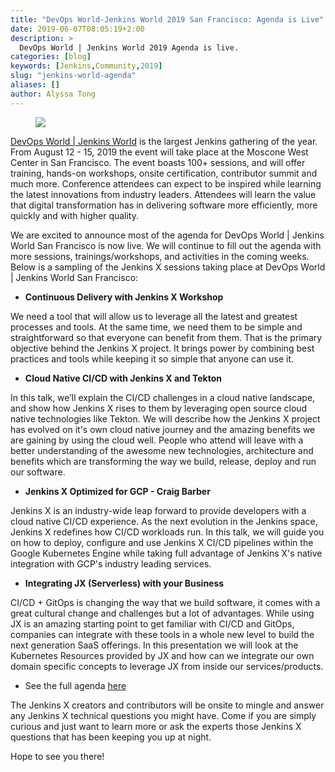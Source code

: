 ```yaml
---
title: "DevOps World-Jenkins World 2019 San Francisco: Agenda is Live"
date: 2019-06-07T08:05:19+2:00
description: >
  DevOps World | Jenkins World 2019 Agenda is live.
categories: [blog]
keywords: [Jenkins,Community,2019]
slug: "jenkins-world-agenda"
aliases: []
author: Alyssa Tong
---
```


<figure>
<img src="/images/2019-dwjw-san-fran-rev.png"/>
</figure>

[DevOps World | Jenkins World](https://www.cloudbees.com/devops-world/san-francisco) is the largest Jenkins gathering of the year.  From August 12 - 15, 2019 the event will take place at the Moscone West Center in San Francisco.  The event boasts 100+ sessions, and will offer training, hands-on workshops, onsite certification, contributor summit and much more.  Conference attendees can expect to be inspired while learning the latest innovations from industry leaders. Attendees will learn the value that digital transformation has in delivering software more efficiently, more quickly and with higher quality.

We are excited to announce most of the agenda for DevOps World | Jenkins World San Francisco is now live. We will continue to fill out the agenda with more sessions, trainings/workshops, and activities in the coming weeks. Below is a sampling of the Jenkins X sessions taking place at DevOps World | Jenkins World San Francisco:

- **Continuous Delivery with Jenkins X Workshop**

We need a tool that will allow us to leverage all the latest and greatest processes and tools. At the same time, we need them to be simple and straightforward so that everyone can benefit from them. That is the primary objective behind the Jenkins X project. It brings power by combining best practices and tools while keeping it so simple that anyone can use it.

- **Cloud Native CI/CD with Jenkins X and Tekton**

In this talk, we’ll explain the CI/CD challenges in a cloud native landscape, and show how Jenkins X rises to them by leveraging open source cloud native technologies like Tekton.  We will describe how the Jenkins X project has evolved on it's own cloud native journey and the amazing benefits we are gaining by using the cloud well.  People who attend will leave with a better understanding of the awesome new technologies, architecture and benefits which are transforming the way we build, release, deploy and run our software.

- **Jenkins X Optimized for GCP -  Craig Barber**

Jenkins X is an industry-wide leap forward to provide developers with a cloud native CI/CD experience. As the next evolution in the Jenkins space, Jenkins X redefines how CI/CD workloads run. In this talk, we will guide you on how to deploy, configure and use Jenkins X CI/CD pipelines within the Google Kubernetes Engine while taking full advantage of Jenkins X's native integration with GCP's industry leading services.

- **Integrating JX (Serverless) with your Business**

CI/CD + GitOps is changing the way that we build software, it comes with a great cultural change and challenges but a lot of advantages. While using JX is an amazing starting point to get familiar with CI/CD and GitOps, companies can integrate with these tools in a whole new level to build the next generation SaaS offerings. In this presentation we will look at the Kubernetes Resources provided by JX and how can we integrate our own domain specific concepts to leverage JX from inside our services/products.

- See the full agenda [here](https://web.cvent.com/event/eac49765-9235-4b96-aaba-3bcb9cc837c3/websitePage:645d57e4-75eb-4769-b2c0-f201a0bfc6ce)

The Jenkins X creators and contributors will be onsite to mingle and answer any Jenkins X technical questions you might have.  Come if you are simply curious and just want to learn more or ask the experts those Jenkins X questions that has been keeping you up at night.

Hope to see you there!
